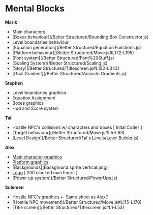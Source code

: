 # Mental Blocks

**Marik**

* Main characters
* [Boxes behaviour](/Better Structured/Bounding Box Constructor.js)
* Level boundaries behaviour
* [Equation generation](/Better Structured/Equation Functions.js)
* [Platform behaviour](/Better Structured/Move.js#L172-L195)
* [Font system](/Better Structured/Font%20Stuff.js)
* [Scaling System](/Better Structured/Scaling.js)
* [Story](/Better Structured/Titlescreen.js#L152-L343)
* [Goal Gradient](/Better Structured/Animate Gradients.js)
	
**Stephen**
* Level boundaries graphics
* Equation Assignment
* Boxes graphics
* Hud and Score system
	
**Tal**
* Hostile NPC's collisions w/ characters and boxes [ Inital Coder ]
* [Target behaviour](/Better Structured/Move.js#L5-L93)
* [Level Design](/Better Structured/Tal's Levels/Level Builder.js) 

**Alex**
* [Main character graphics](Sheet.png)
* [Platform graphics](StuffSheet.png)
* [Backgrounds](Background sprite vertical.png)
* [Logo](Logo.png) [ 200 clocked man hours ]
* [Power up system](/Better Structured/PowerUps.js)

**Sulemen**
* [Hostile NPC's graphics](/StuffSheet.png) <- Same sheet as Alex?
* [Hostile NPC movement](/Better Structured/Move.js#L115-L170) 
* [Title screen](/Better Structured/Titlescreen.js#L1-L53)
